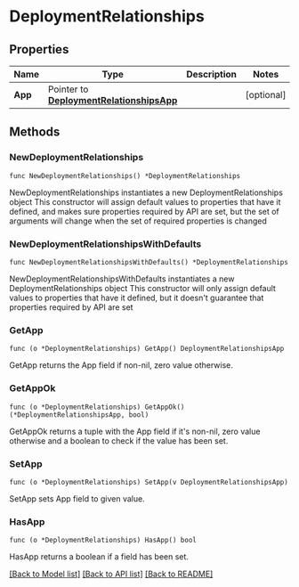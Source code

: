 # DeploymentRelationships

## Properties

Name | Type | Description | Notes
------------ | ------------- | ------------- | -------------
**App** | Pointer to [**DeploymentRelationshipsApp**](DeploymentRelationshipsApp.md) |  | [optional] 

## Methods

### NewDeploymentRelationships

`func NewDeploymentRelationships() *DeploymentRelationships`

NewDeploymentRelationships instantiates a new DeploymentRelationships object
This constructor will assign default values to properties that have it defined,
and makes sure properties required by API are set, but the set of arguments
will change when the set of required properties is changed

### NewDeploymentRelationshipsWithDefaults

`func NewDeploymentRelationshipsWithDefaults() *DeploymentRelationships`

NewDeploymentRelationshipsWithDefaults instantiates a new DeploymentRelationships object
This constructor will only assign default values to properties that have it defined,
but it doesn't guarantee that properties required by API are set

### GetApp

`func (o *DeploymentRelationships) GetApp() DeploymentRelationshipsApp`

GetApp returns the App field if non-nil, zero value otherwise.

### GetAppOk

`func (o *DeploymentRelationships) GetAppOk() (*DeploymentRelationshipsApp, bool)`

GetAppOk returns a tuple with the App field if it's non-nil, zero value otherwise
and a boolean to check if the value has been set.

### SetApp

`func (o *DeploymentRelationships) SetApp(v DeploymentRelationshipsApp)`

SetApp sets App field to given value.

### HasApp

`func (o *DeploymentRelationships) HasApp() bool`

HasApp returns a boolean if a field has been set.


[[Back to Model list]](../README.md#documentation-for-models) [[Back to API list]](../README.md#documentation-for-api-endpoints) [[Back to README]](../README.md)


